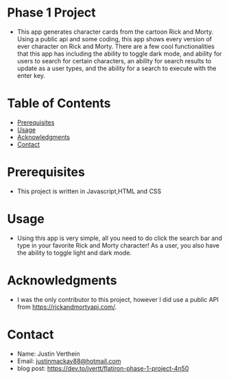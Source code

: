 # Phase 1 Project

* This app generates character cards from the cartoon Rick and Morty. Using a public api and some coding, this app shows every version of ever character on Rick and Morty. There are a few cool functionalities that this app has including the ability to toggle dark mode, and ability for users to search for certain characters, an ability for search results to update as a user types, and the ability for a search to execute with the enter key.

# Table of Contents

- [Prerequisites](#Prerequisites)
- [Usage](#usage)
- [Acknowledgments](#acknowledgments)
- [Contact](#contact)

# Prerequisites

* This project is written in Javascript,HTML and CSS

# Usage

* Using this app is very simple, all you need to do click the search bar and type in your favorite Rick and Morty character! As a user, you also have the ability to toggle light and dark mode.

# Acknowledgments

* I was the only contributor to this project, however I did use a public API from https://rickandmortyapi.com/.

# Contact

* Name: Justin Verthein
* Email: justinmackay88@hotmail.com
* blog post: https://dev.to/jvertt/flatiron-phase-1-project-4n50





